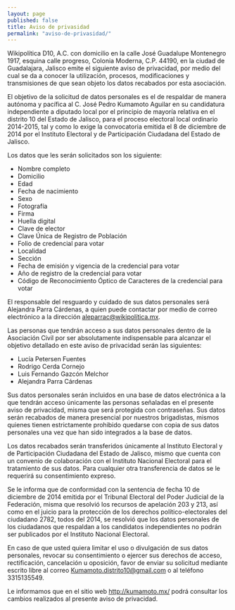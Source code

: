 ```yaml
---
layout: page
published: false
title: Aviso de privasidad
permalink: "aviso-de-privasidad/"
---
```


Wikipolítica D10, A.C. con domicilio en la calle José Guadalupe Montenegro 1917, esquina calle progreso, Colonia Moderna, C.P. 44190, en la ciudad de Guadalajara, Jalisco emite el siguiente aviso de privacidad, por medio del cual se da a conocer la utilización, procesos, modificaciones y transmisiones de que sean objeto los datos recabados por esta asociación.

El objetivo de la solicitud de datos personales es el de respaldar de manera autónoma y pacífica al C. José Pedro Kumamoto Aguilar en su candidatura independiente a diputado local por el principio de mayoría relativa en el distrito 10 del Estado de Jalisco, para el proceso electoral local ordinario 2014-2015, tal y como lo exige la convocatoria emitida el 8 de diciembre de 2014 por el Instituto Electoral y de Participación Ciudadana del Estado de Jalisco.

Los datos que les serán solicitados son los siguiente: 

- Nombre completo
- Domicilio
- Edad
- Fecha de nacimiento
- Sexo
- Fotografía
- Firma
- Huella digital
- Clave de elector
- Clave Única de Registro de Población
- Folio de credencial para votar
- Localidad
- Sección
- Fecha de emisión y vigencia de la credencial para votar
- Año de registro de la credencial para votar
- Código de Reconocimiento Óptico de Caracteres de la credencial para votar

El responsable del resguardo y cuidado de sus datos personales será Alejandra Parra Cárdenas, a quien puede contactar por medio de correo electrónico a la dirección [aleparrac@wikipolítica.mx](mailto:aleparrac@wikipolítica.mx).

Las personas que tendrán acceso a sus datos personales dentro de la Asociación Civil por ser absolutamente indispensable para alcanzar el objetivo detallado en este aviso de privacidad serán las siguientes:

- Lucía Petersen Fuentes
- Rodrigo Cerda Cornejo
- Luis Fernando Gazcón Melchor
- Alejandra Parra Cárdenas

Sus datos personales serán incluidos en una base de datos electrónica a la que tendrán acceso únicamente las personas señaladas en el presente aviso de privacidad, misma que será protegida con contraseñas. Sus datos serán recabados de manera presencial por nuestros brigadistas, mismos quienes tienen estrictamente prohibido quedarse con copia de sus datos personales una vez que han sido integrados a la base de datos.

Los datos recabados serán transferidos únicamente al Instituto Electoral y de Participación Ciudadana del Estado de Jalisco, mismo que cuenta con un convenio de colaboración con el Instituto Nacional Electoral para el tratamiento de sus datos. Para cualquier otra transferencia de datos se le requerirá su consentimiento expreso.

Se le informa que de conformidad con la sentencia de fecha 10 de diciembre de 2014 emitida por el Tribunal Electoral del Poder Judicial de la Federación, misma que resolvió los recursos de apelación 203 y 213, así como en el juicio para la protección de los derechos político-electorales del ciudadano 2782, todos del 2014, se resolvió que los datos personales de los ciudadanos que respaldan a los candidatos independientes no podrán ser publicados por el Instituto Nacional Electoral.

En caso de que usted quiera limitar el uso o divulgación de sus datos personales, revocar su consentimiento o ejercer sus derechos de acceso, rectificación, cancelación u oposición, favor de enviar su solicitud mediante escrito libre al correo [Kumamoto.distrito10@gmail.com](mailto:Kumamoto.distrito10@gmail.com) o al teléfono 3315135549.

Le informamos que en el sitio web http://kumamoto.mx/ podrá consultar los cambios realizados al presente aviso de privacidad.
